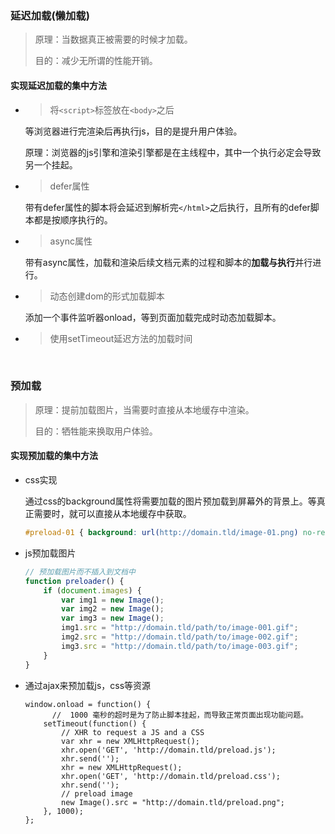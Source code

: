 ### 延迟加载(懒加载)

> 原理：当数据真正被需要的时候才加载。
>
> 目的：减少无所谓的性能开销。

#### 实现延迟加载的集中方法

- > 将`<script>`标签放在`<body>`之后

  等浏览器进行完渲染后再执行js，目的是提升用户体验。

  原理：浏览器的js引擎和渲染引擎都是在主线程中，其中一个执行必定会导致另一个挂起。

- > defer属性

  带有defer属性的脚本将会延迟到解析完`</html>`之后执行，且所有的defer脚本都是按顺序执行的。

- > async属性

  带有async属性，加载和渲染后续文档元素的过程和脚本的**加载与执行**并行进行。

- > 动态创建dom的形式加载脚本

  添加一个事件监听器onload，等到页面加载完成时动态加载脚本。

- > 使用setTimeout延迟方法的加载时间

  ​	

### 预加载

> 原理：提前加载图片，当需要时直接从本地缓存中渲染。
>
> 目的：牺牲能来换取用户体验。

#### 实现预加载的集中方法

- css实现

  通过css的background属性将需要加载的图片预加载到屏幕外的背景上。等真正需要时，就可以直接从本地缓存中获取。

  ```css
  #preload-01 { background: url(http://domain.tld/image-01.png) no-repeat -9999px -9999px; }
  ```

- js预加载图片

  ```js
  // 预加载图片而不插入到文档中
  function preloader() {
      if (document.images) {
          var img1 = new Image();
          var img2 = new Image();
          var img3 = new Image();
          img1.src = "http://domain.tld/path/to/image-001.gif";
          img2.src = "http://domain.tld/path/to/image-002.gif";
          img3.src = "http://domain.tld/path/to/image-003.gif";
      }
  }
  ```

- 通过ajax来预加载js，css等资源

  ```JS
  window.onload = function() {
    	//  1000 毫秒的超时是为了防止脚本挂起，而导致正常页面出现功能问题。
      setTimeout(function() {
          // XHR to request a JS and a CSS
          var xhr = new XMLHttpRequest();
          xhr.open('GET', 'http://domain.tld/preload.js');
          xhr.send('');
          xhr = new XMLHttpRequest();
          xhr.open('GET', 'http://domain.tld/preload.css');
          xhr.send('');
          // preload image
          new Image().src = "http://domain.tld/preload.png";
      }, 1000);
  };
  ```

  